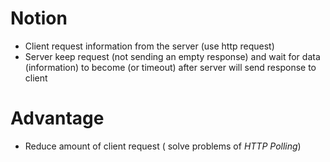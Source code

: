 # Notion
 - Client request information from the server (use http request)
-  Server keep request (not sending an empty response) and wait for data (information) to become (or timeout) after server will send response to client
# Advantage
-  Reduce amount of client request ( solve problems of _HTTP Polling_)
